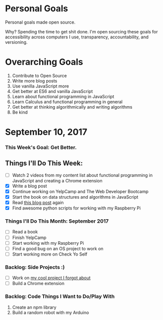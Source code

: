 Personal Goals
==============

Personal goals made open source.

Why? Spending the time to get shit done. I'm open sourcing these goals for accessibility across computers I use, transparency, accountability, and versioning.

# Overarching Goals
1. Contribute to Open Source
2. Write more blog posts
3. Use vanilla JavaScript more
4. Get better at ES6 and vanilla JavaScript
5. Learn about functional programming in JavaScript
6. Learn Calculus and functional programming in general
7. Get better at thinking algorithmically and writing algorithms
8. Be kind

# September 10, 2017

### This Week's Goal: Get Better.

## Things I'll Do This Week:
- [ ] Watch 2 videos from my content list about functional programming in JavaScript and creating a Chrome extension
- [x] Write a blog post
- [x] Continue working on YelpCamp and The Web Developer Bootcamp
- [x] Start the book on data structures and algorithms in JavaScript
- [x] Read [this blog post](https://medium.freecodecamp.org/how-recursion-works-explained-with-flowcharts-and-a-video-de61f40cb7f9) again
- [x] Find awesome python scripts for working with my Raspberry Pi

### Things I'll Do This Month: September 2017
- [ ] Read a book
- [ ] Finish YelpCamp
- [ ] Start working with my Raspberry Pi
- [ ] Find a good bug on an OS project to work on
- [ ] Start working more on Check Yo Self

### Backlog: Side Projects :)
- [ ] Work on [my cool project I forgot about](https://codepen.io/twhite96/pen/4b7f4bee11d03343ed7ec934b7c575e4)
- [ ] Build a Chrome extension

### Backlog: Code Things I Want to Do/Play With
1. Create an npm library
2. Build a random robot with my Arduino
